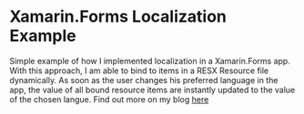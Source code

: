 # Xamarin.Forms Localization Example
Simple example of how I implemented localization in a Xamarin.Forms app. With this approach, I am able to bind to items in a RESX Resource file dynamically. As soon as the user changes his preferred language in the app, the value of all bound resource items are instantly updated to the value of the chosen langue. Find out more on my blog [here](http://blog.pieeatingninjas.be/2017/05/20/dynamically-binding-resx-resources-in-xamarin-forms)